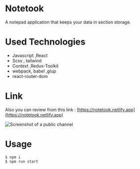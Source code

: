 # Notetook 

A notepad application that keeps your data in section storage.

# Used Technologies
- Javascript ,React
- Scss , tailwind 
- Context ,Redux-Toolkit
- webpack, babel ,glup
- react-router-dom

# Link 
Also you can review from this link : 
 [https://notetook.netlify.app](https://notetook.netlify.app)

![Screenshot of a public channel](https://i.hizliresim.com/p8tbp2z.png)


# Usage  
   
```shell 
$ npm i
$ npm run start  
 
